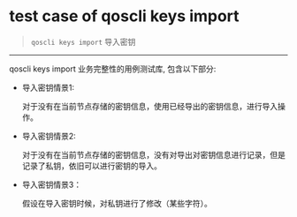 # test case of qoscli keys import

> `qoscli keys import` 导入密钥

---

qoscli keys import 业务完整性的用例测试库, 包含以下部分:
* 导入密钥情景1:
  
    对于没有在当前节点存储的密钥信息，使用已经导出的密钥信息，进行导入操作。

* 导入密钥情景2:
    
    对于没有在当前节点存储的密钥信息，没有对导出对密钥信息进行记录，但是记录了私钥，依旧可以进行密钥的导入。

* 导入密钥情景3：
    
    假设在导入密钥时候，对私钥进行了修改（某些字符）。